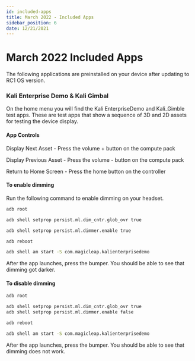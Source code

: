 ```yaml
---
id: included-apps
title: March 2022 - Included Apps
sidebar_position: 6
date: 12/21/2021
---
```


# March 2022 Included Apps

The following applications are preinstalled on your device after updating to RC1 OS version.

### Kali Enterprise Demo & Kali Gimbal

On the home menu you will find the Kali EnterpriseDemo and Kali_Gimble test apps. These are test apps that show a sequence of 3D and 2D assets for testing the device display.

#### App Controls

Display Next Asset - Press the volume + button on the compute pack

Display Previous Asset - Press the volume - button on the compute pack

Return to Home Screen - Press the home button on the controller

#### To enable dimming

Run the following command to enable dimming on your headset.

```bash
adb root

adb shell setprop persist.ml.dim_cntr.glob_ovr true

adb shell setprop persist.ml.dimmer.enable true

adb reboot

adb shell am start -S com.magicleap.kalienterprisedemo

```

After the app launches, press the bumper. You should be able to see that dimming got darker.

#### To disable dimming

```bash
adb root

adb shell setprop persist.ml.dim_cntr.glob_ovr true
adb shell setprop persist.ml.dimmer.enable false

adb reboot

adb shell am start -S com.magicleap.kalienterprisedemo

```

After the app launches, press the bumper. You should be able to see that dimming does not work.
